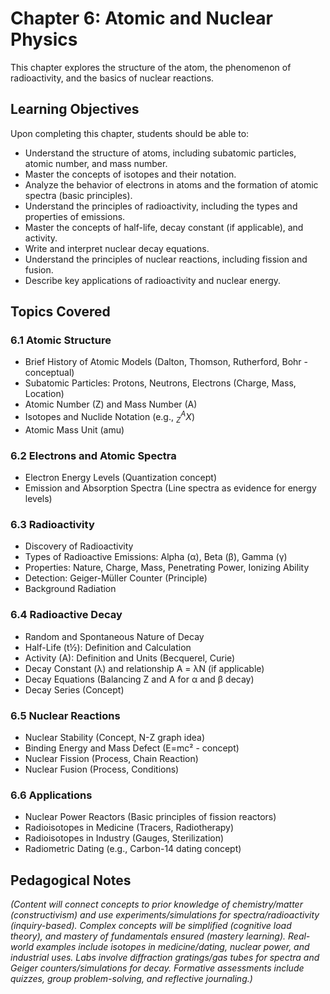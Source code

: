 # Chapter 6: Atomic and Nuclear Physics

This chapter explores the structure of the atom, the phenomenon of radioactivity, and the basics of nuclear reactions.

## Learning Objectives

Upon completing this chapter, students should be able to:

*   Understand the structure of atoms, including subatomic particles, atomic number, and mass number.
*   Master the concepts of isotopes and their notation.
*   Analyze the behavior of electrons in atoms and the formation of atomic spectra (basic principles).
*   Understand the principles of radioactivity, including the types and properties of emissions.
*   Master the concepts of half-life, decay constant (if applicable), and activity.
*   Write and interpret nuclear decay equations.
*   Understand the principles of nuclear reactions, including fission and fusion.
*   Describe key applications of radioactivity and nuclear energy.

## Topics Covered

### 6.1 Atomic Structure
*   Brief History of Atomic Models (Dalton, Thomson, Rutherford, Bohr - conceptual)
*   Subatomic Particles: Protons, Neutrons, Electrons (Charge, Mass, Location)
*   Atomic Number (Z) and Mass Number (A)
*   Isotopes and Nuclide Notation (e.g., $^{A}_{Z}X$)
*   Atomic Mass Unit (amu)

### 6.2 Electrons and Atomic Spectra
*   Electron Energy Levels (Quantization concept)
*   Emission and Absorption Spectra (Line spectra as evidence for energy levels)

### 6.3 Radioactivity
*   Discovery of Radioactivity
*   Types of Radioactive Emissions: Alpha (α), Beta (β), Gamma (γ)
*   Properties: Nature, Charge, Mass, Penetrating Power, Ionizing Ability
*   Detection: Geiger-Müller Counter (Principle)
*   Background Radiation

### 6.4 Radioactive Decay
*   Random and Spontaneous Nature of Decay
*   Half-Life (t½): Definition and Calculation
*   Activity (A): Definition and Units (Becquerel, Curie)
*   Decay Constant (λ) and relationship A = λN (if applicable)
*   Decay Equations (Balancing Z and A for α and β decay)
*   Decay Series (Concept)

### 6.5 Nuclear Reactions
*   Nuclear Stability (Concept, N-Z graph idea)
*   Binding Energy and Mass Defect (E=mc² - concept)
*   Nuclear Fission (Process, Chain Reaction)
*   Nuclear Fusion (Process, Conditions)

### 6.6 Applications
*   Nuclear Power Reactors (Basic principles of fission reactors)
*   Radioisotopes in Medicine (Tracers, Radiotherapy)
*   Radioisotopes in Industry (Gauges, Sterilization)
*   Radiometric Dating (e.g., Carbon-14 dating concept)

## Pedagogical Notes

*(Content will connect concepts to prior knowledge of chemistry/matter (constructivism) and use experiments/simulations for spectra/radioactivity (inquiry-based). Complex concepts will be simplified (cognitive load theory), and mastery of fundamentals ensured (mastery learning). Real-world examples include isotopes in medicine/dating, nuclear power, and industrial uses. Labs involve diffraction gratings/gas tubes for spectra and Geiger counters/simulations for decay. Formative assessments include quizzes, group problem-solving, and reflective journaling.)*